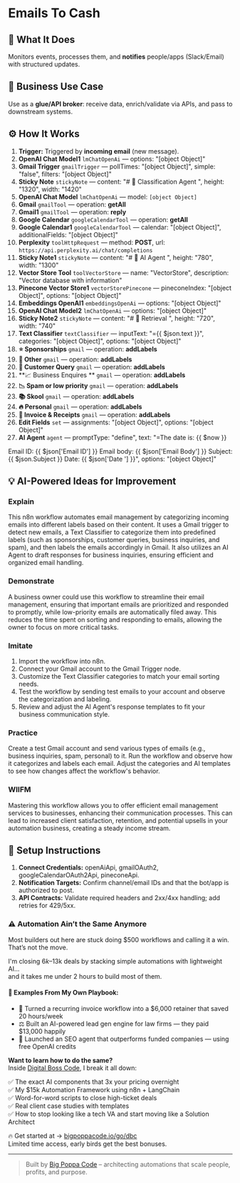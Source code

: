 # Emails To Cash
## 🚀 What It Does
Monitors events, processes them, and **notifies** people/apps (Slack/Email) with structured updates.

## 💼 Business Use Case
Use as a **glue/API broker**: receive data, enrich/validate via APIs, and pass to downstream systems.

## ⚙️ How It Works
1. **Trigger:** Triggered by **incoming email** (new message).
2. **OpenAI Chat Model1** `lmChatOpenAi` — options: "[object Object]"
3. **Gmail Trigger** `gmailTrigger` — pollTimes: "[object Object]", simple: "false", filters: "[object Object]"
4. **Sticky Note** `stickyNote` — content: "# 🤖 Classification Agent
", height: "1320", width: "1420"
5. **OpenAI Chat Model** `lmChatOpenAi` — model: `[object Object]`
6. **Gmail** `gmailTool` — operation: **getAll**
7. **Gmail1** `gmailTool` — operation: **reply**
8. **Google Calendar** `googleCalendarTool` — operation: **getAll**
9. **Google Calendar1** `googleCalendarTool` — calendar: "[object Object]", additionalFields: "[object Object]"
10. **Perplexity** `toolHttpRequest` — method: **POST**, url: `https://api.perplexity.ai/chat/completions`
11. **Sticky Note1** `stickyNote` — content: "# 🤖 AI Agent ", height: "780", width: "1300"
12. **Vector Store Tool** `toolVectorStore` — name: "VectorStore", description: "Vector database with information"
13. **Pinecone Vector Store1** `vectorStorePinecone` — pineconeIndex: "[object Object]", options: "[object Object]"
14. **Embeddings OpenAI1** `embeddingsOpenAi` — options: "[object Object]"
15. **OpenAI Chat Model2** `lmChatOpenAi` — options: "[object Object]"
16. **Sticky Note2** `stickyNote` — content: "# 👀 Retrieval ", height: "720", width: "740"
17. **Text Classifier** `textClassifier` — inputText: "={{ $json.text }}", categories: "[object Object]", options: "[object Object]"
18. **⭐️ Sponsorships** `gmail` — operation: **addLabels**
19. **👀 Other** `gmail` — operation: **addLabels**
20. **👋 Customer Query** `gmail` — operation: **addLabels**
21. **📈 Business Enquires ** `gmail` — operation: **addLabels**
22. **📉 Spam or low priority** `gmail` — operation: **addLabels**
23. **📚 Skool** `gmail` — operation: **addLabels**
24. **🔥 Personal** `gmail` — operation: **addLabels**
25. **🧾 Invoice & Receipts** `gmail` — operation: **addLabels**
26. **Edit Fields** `set` — assignments: "[object Object]", options: "[object Object]"
27. **AI Agent** `agent` — promptType: "define", text: "=The date is: {{ $now }}

Email ID:  {{ $json['Email ID'] }}
Email body: {{ $json['Email Body'] }}
Subject: {{ $json.Subject }}
Date: {{ $json['Date '] }}", options: "[object Object]"

## 💡 AI-Powered Ideas for Improvement
### Explain
This n8n workflow automates email management by categorizing incoming emails into different labels based on their content. It uses a Gmail trigger to detect new emails, a Text Classifier to categorize them into predefined labels (such as sponsorships, customer queries, business inquiries, and spam), and then labels the emails accordingly in Gmail. It also utilizes an AI Agent to draft responses for business inquiries, ensuring efficient and organized email handling.

### Demonstrate
A business owner could use this workflow to streamline their email management, ensuring that important emails are prioritized and responded to promptly, while low-priority emails are automatically filed away. This reduces the time spent on sorting and responding to emails, allowing the owner to focus on more critical tasks.

### Imitate
1. Import the workflow into n8n.
2. Connect your Gmail account to the Gmail Trigger node.
3. Customize the Text Classifier categories to match your email sorting needs.
4. Test the workflow by sending test emails to your account and observe the categorization and labeling.
5. Review and adjust the AI Agent's response templates to fit your business communication style.

### Practice
Create a test Gmail account and send various types of emails (e.g., business inquiries, spam, personal) to it. Run the workflow and observe how it categorizes and labels each email. Adjust the categories and AI templates to see how changes affect the workflow's behavior.

### WIIFM
Mastering this workflow allows you to offer efficient email management services to businesses, enhancing their communication processes. This can lead to increased client satisfaction, retention, and potential upsells in your automation business, creating a steady income stream.

## 🔧 Setup Instructions
1. **Connect Credentials:** openAiApi, gmailOAuth2, googleCalendarOAuth2Api, pineconeApi.
2. **Notification Targets:** Confirm channel/email IDs and that the bot/app is authorized to post.
3. **API Contracts:** Validate required headers and 2xx/4xx handling; add retries for 429/5xx.

### ⚠️ Automation Ain’t the Same Anymore

Most builders out here are stuck doing $500 workflows and calling it a win.  
That’s not the move.  

I'm closing $6k–$13k deals by stacking simple automations with lightweight AI...  
and it takes me under 2 hours to build most of them.

#### 🧠 Examples From My Own Playbook:
- 🔁 Turned a recurring invoice workflow into a $6,000 retainer that saved 20 hours/week  
- ⚖️ Built an AI-powered lead gen engine for law firms — they paid $13,000 happily  
- 🚀 Launched an SEO agent that outperforms funded companies — using free OpenAI credits  

**Want to learn how to do the same?**  
Inside [Digital Boss Code](https://bigpoppacode.io/go/dbc), I break it all down:

✅ The exact AI components that 3x your pricing overnight  
✅ My $15k Automation Framework using n8n + LangChain  
✅ Word-for-word scripts to close high-ticket deals  
✅ Real client case studies with templates  
✅ How to stop looking like a tech VA and start moving like a Solution Architect  

🔥 Get started at → [bigpoppacode.io/go/dbc](https://bigpoppacode.io/go/dbc)  
Limited time access, early birds get the best bonuses.

---
> Built by [Big Poppa Code](https://bigpoppacode.io) – architecting automations that scale people, profits, and purpose.
